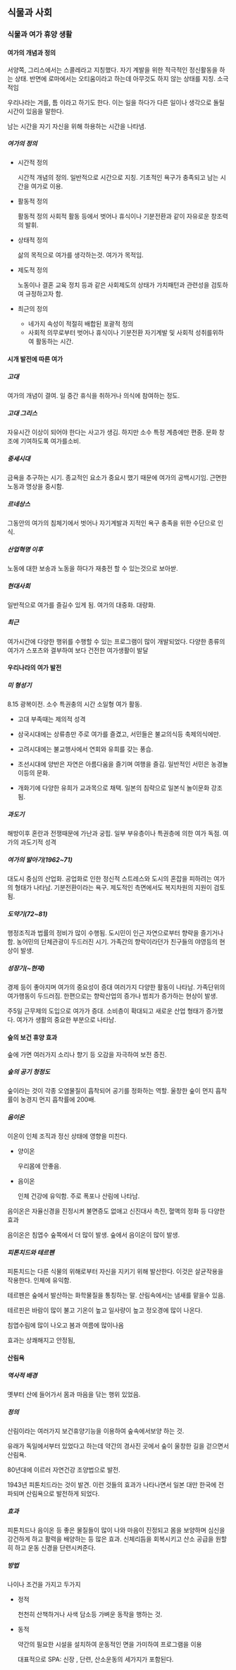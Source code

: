 ## 식물과 사회

### 식물과 여가 휴양 생활

#### 여가의 개념과 정의

서양쪽, 그리스에서는 스콜레라고 지칭했다. 자기 계발을 위한 적극적인 정신활동을 하는 상태. 반면에 로마에서는 오티움이라고 하는데 아무것도 하지 않는 상태를 지칭. 소극적임

우리나라는 겨를, 틈 이라고 하기도 한다. 이는 일을 하다가 다른 일이나 생각으로 돌릴 시간이 있음을 말한다. 

남는 시간을 자기 자신을 위해 하용하는 시간을 나타냄.

##### 여가의 정의

- 시간적 정의

  시간적 개념의 정의. 일반적으로 시간으로 지칭. 기초적인 욕구가 충족되고 남는 시간을 여가로 이용. 

- 활동적 정의

  활동적 정의 사회적 활동 등에서 벗어나 휴식이나 기분전환과 같이 자유로운 창조력의 발휘. 

- 상태적 정의

  삶의 목적으로 여가를 생각하는것. 여가가 목적임. 

- 제도적 정의

  노동이나 결혼 교육 정치 등과 같은 사회제도의 상태가 가치패턴과 관련성을 검토하여 규정하고자 함.

- 최근의 정의
  - 네가지 속성이 적절히 배합된 포괄적 정의
  - 사회적 의무로부터 벗어나 휴식이나 기분전환 자기계발 및 사회적 성취를위하여 활동하는 시간. 

#### 시개 발전에 따른 여가

##### 고대

여가의 개념이 결여. 일 중간 휴식을 취하거나 의식에 참여하는 정도. 

##### 고대 그리스

자유시간 이상이 되어야 한다는 사고가 생김. 하지만 소수 특정 계층에만 편중. 문화 창조에 기여하도록 여가를소비.

##### 중세시대

금욕을 추구하는 시기. 종교적인 요소가 중요시 했기 때문에 여가의 공백시기임. 근면한 노동과 명상을 중시함.

##### 르네상스

그동안의 여가의 침체기에서 벗어나 자기계발과 지적인 욕구 충족을 위한 수단으로 인식.

##### 산업혁명 이후

노동에 대한 보송과 노동을 하다가 재충전 할 수 있는것으로 보아싿.

##### 현대사회

일반적으로 여가를 즐길수 있게 됨. 여가의 대중화. 대량화.

##### 최근

여가시간에 다양한 행위를 수행할 수 있는 프로그램이 많이 개발되었다. 다양한 종류의 여가가 스포츠와 결부하여 보다 건전한 여가생활이 발달

#### 우리나라의 여가 발전

##### 미 형성기

8.15 광복이전. 소수 특권충의 시간 소일형 여가 활동. 

- 고대 부족때는 제의적 성격
- 삼국시대에는 상류층만 주로 여가를 즐겼고, 서민들은 불교의식등 축제의식에만.
- 고려시대에는 불교행사에서 연회와 유희를 갖는 풍습.

- 조선시대에 양반은 자연은 아름다움을 즐기며 여행을 즐김. 일반적인 서민은 농경놀이등의 문화.

- 개화기에 다양한 유희가 교과목으로 채택. 일본의 침략으로 일본식 놀이문화 강조됨.

##### 과도기

해방이후 혼란과 전쟁때문에 가난과 궁핍. 일부 부유층이나 특권층에 의한 여가 독점. 여가의 과도기적 성격

##### 여가의 발아기(1962~71)

대도시 중심의 산업화. 공업화로 인한 정신적 스트레스와 도시의 혼잡을 피하려는 여가의 형태가 나타남. 기분전환이라는 욕구. 제도적인 측면에서도 복지차원의 지원이 검토됨.

##### 도약기(72~81)

행정조직과 법률의 정비가 많이 수행됨. 도시민이 인근 자연으로부터 향략을 즐기거나 함. 농어민의 단체관광이 두드러진 시기. 가족간의 향락이라던가 친구들의 야영등의 현상이 발생. 

##### 성장기(~현재)

경제 등이 좋아지며 여가의 중요성이 증대 여러가지 다양한 활동이 나타남. 가족단위의 여가행동이 두드러짐. 한편으로는 향락산업의 증가나 범죄가 증가하는 현상이 발생.

주5일 근무제의 도입으로 여가가 증대. 소비층이 확대되고 새로운 산업 형태가 증가했다. 여가가 생활의 중요한 부분으로 나타남. 

#### 숲의 보건 휴양 효과

숲에 가면 여러가지 소리나 향기 등 오감을 자극하여 보전 증진. 

##### 숲의 공기 청정도

숲이라는 것이 각종 오염물질이 흡착되어 공기를 정화하는 역할. 울창한 숲이 먼지 흡착률이 농경지 먼지 흡착률에 200배. 

##### 음이온

이온이 인체 조직과 정신 상태에 영향을 미친다. 

- 양이온

  우리몸에 안좋음.

- 음이온

  인체 건강에 유익함. 주로 폭포나 산림에 나타남. 

음이온은 자율신경을 진정시켜 불면증도 없애고 신진대사 촉진, 혈액의 정화 등 다양한 효과 

음이온은 침엽수 숲쪽에서 더 많이 발생. 숲에서 음이온이 많이 발생. 

##### 피톤치드와 테르펜

피톤치드는 다른 식물의 위해로부터 자신을 지키기 위해 발산한다. 이것은 살균작용을 작용한다. 인체에 유익함. 

테르펜은 숲에서 발산하는 화학물질을 통칭하는 말. 산림속에서는 냄새를 맡을수 있음. 

테르핀은 바람이 많이 불고 기온이 높고 일사량이 높고 정오경에 많이 나온다. 

침엽수림에 많이 나오고 봄과 여름에 많이나옴

효과는 상쾌해지고 안정됨, 

#### 산림욕

##### 역사적 배경

옛부터 산에 들어가서 몸과 마음을 닦는 행위 있었음.

##### 정의

산림이라는 여러가지 보건휴양기능을 이용하여 숲속에서보양 하는 것.

유래가 독일에서부터 있었다고 하는데 약간의 경사진 곳에서 숲이 울창한 길을 걷으면서 산림욕.

80년대에 이르러 자연건강 조양법으로 발전. 

1943년 피톤치드라는 것이 발견. 이런 것들의 효과가 나타나면서 일본 대만 한국에 전파되며 산림욕으로 발전하게 되었다. 

##### 효과

피톤치드나 음이온 등 좋은 물질들이 많이 나와 마음이 진정되고 몸을 보양하며 심신을 강건하게 하고 활력을 배양하는 등 많은 효과. 신체리듬을 회복시키고 산소 공급을 원할히 하고 운동 신경을 단련시켜준다. 

##### 방법

나이나 조건을 가지고 두가지

- 정적

  천천히 산책하거나 사색 담소등 가벼운 동작을 행하는 것. 

- 동적

  약간의 필요한 시설을 설치하여 운동적인 면을 가미하여 프로그램을 이용 

  대표적으로 SPA: 신장 , 단련, 산소운동의 세가지가 포함된다. 